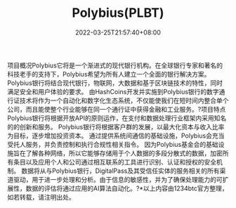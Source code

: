 ﻿---
weight: 
title: "Polybius(PLBT)"
description: "Polybius它将是一个渐进式的现代银行机构"
date: 2022-03-25T21:57:40+08:00
lastmod: 2022-03-25T16:45:40+08:00
draft: false
authors: ["Metabd"]
featuredImage: "polybiusplbt.webp"
link: ""
tags: ["数字代币","Polybius(PLBT)"]
categories: ["navigation"]
navigation: ["数字代币"]
lightgallery: true
toc: true
pinned: false
recommend: false
recommend1: false
---
项目概况Polybius它将是一个渐进式的现代银行机构。在全球银行专家和著名的科技老手的支持下，Polybius希望为所有人建立一个全面的银行解决方案。Polybius银行将结合现代银行，物联网，大数据和基于区块链技术的特性，同时满足安全和用户体验的要求。 由HashCoins开发并实施到Polybius银行的数字通行证技术将作为一个自动化和数字化生态系统，不仅能使我们在短时间内整合单个公司，而且能使整个行业能够在同一个通行证中获得金融和工业服务。?项目特点Polybius银行将根据开放API的原则运作，在支付和数据处理行业框架内采用知名的的创新和服务。
Polybius银行将根据客户群的发展，以最大化资本与收入比率为目标，逐步增加投资资本。
通过提供系统间通信的基础设施，Polybius会充当受托人服务，并负责控制和执行合规性相关指令。
因为Polybius基金会的基础设施旨在了解各种网络，所以它能够存储用于个人数据的多段分散式的数据，加密所有条目以及应用个人和公司通过相互联系的工具进行识别、认证和授权的安全机制。
数据将从与Polybius银行，DigitalPass及其受信任实体的服务相关的所有渠道驱动，用于进一步处理和分析。由于信息的敏感性，并为了确保处理能力的可扩展性，数据的评估将通过应用的AI算法自动化。?*以上内容由1234btc官方整理，如若转载，请注明出处。
